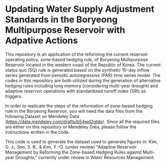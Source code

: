 # Updating Water Supply Adjustment Standards in the Boryeong Multipurpose Reservoir with Adpative Actions

This repository is an application of the reforming the current reservoir operating policy, zone-based hedging rule, of Boryeong Multipurpose Reservoir located in the western coast of the Republic of Korea. The current status quo (SQ) rule is generated based on the synthetic 10-day inflow series generated from periodic autoregressive (PAR) time series model. The codes in this repository are both utilized during the generation of alternative hedging rules including long memory (considering multi-year drought) and adaptive reservoir operations with standardized runoff index (SRI) as triggers. 

In order to replicate the steps of the reformation of zone-based hedging rule in the Boryeong Reservoir, you will need the data files from the following Dataset on Mendeley Data (https://data.mendeley.com/drafts/b54wd2gtdx). Since all the required files are either on this repository or Mendeley Data, please follow the instructions written in the code. 

This code is used to generate the dataset used to generate figures in: Kim, G. J., Seo, S. B., & Kim, Y.-O. (under review) "Adaptive Reservoir Management by Reforming the Zone-based Hedging Rules against Multi-year Droughts," currently under review in Water Resources Management. 
